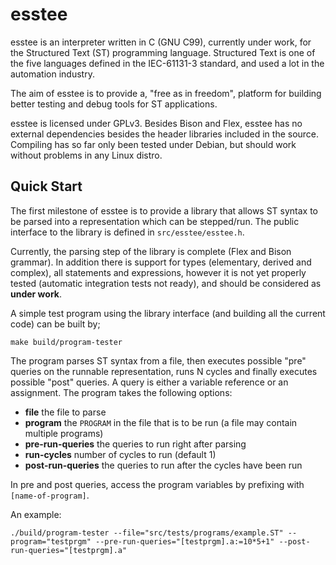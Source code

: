 # esstee

esstee is an interpreter written in C (GNU C99), currently under work, for the
Structured Text (ST) programming language. Structured Text is one of the five
languages defined in the IEC-61131-3 standard, and used a lot in the automation
industry.

The aim of esstee is to provide a, "free as in freedom", platform for building
better testing and debug tools for ST applications.

esstee is licensed under GPLv3. Besides Bison and Flex, esstee has no external
dependencies besides the header libraries included in the source. Compiling has
so far only been tested under Debian, but should work without problems in any
Linux distro.

## Quick Start

The first milestone of esstee is to provide a library that allows ST syntax to
be parsed into a representation which can be stepped/run. The public interface
to the library is defined in `src/esstee/esstee.h`.

Currently, the parsing step of the library is complete (Flex and Bison grammar).
In addition there is support for types (elementary, derived and complex), all
statements and expressions, however it is not yet properly tested (automatic
integration tests not ready), and should be considered as **under work**.

A simple test program using the library interface (and building all the current
code) can be built by;

```
make build/program-tester
```

The program parses ST syntax from a file, then executes possible "pre" queries
on the runnable representation, runs N cycles and finally executes possible
"post" queries. A query is either a variable reference or an assignment. The
program takes the following options:

- **file** the file to parse
- **program** the `PROGRAM` in the file that is to be run (a file may contain multiple programs)
- **pre-run-queries** the queries to run right after parsing
- **run-cycles** number of cycles to run (default 1)
- **post-run-queries** the queries to run after the cycles have been run

In pre and post queries, access the program variables by prefixing with `[name-of-program]`.

An example:

```
./build/program-tester --file="src/tests/programs/example.ST" --program="testprgm" --pre-run-queries="[testprgm].a:=10*5+1" --post-run-queries="[testprgm].a"

```
